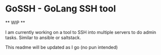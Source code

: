 # GoSSH  -  GoLang SSH tool

** WIP **

I am currently working on a tool to SSH into multiple servers to do admin tasks. Similar to ansible or saltstack.

This readme will be updated as I go (no pun intended)
